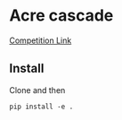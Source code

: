 # Acre cascade

[Competition Link](https://competitions.codalab.org/competitions/27176)

## Install
Clone and then
```
pip install -e .
```
